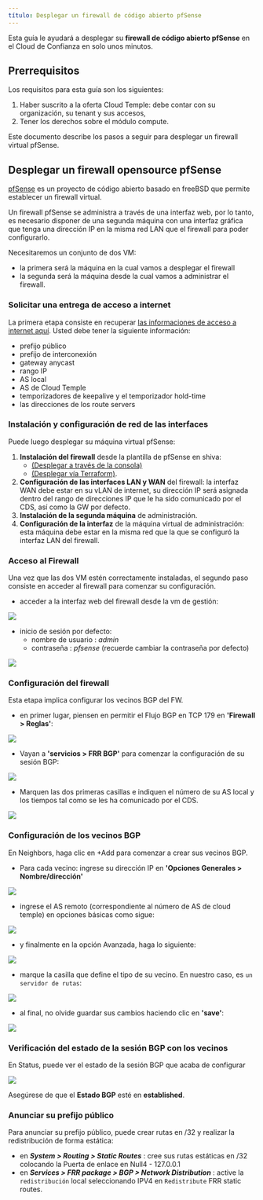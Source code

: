 ```yaml
---
título: Desplegar un firewall de código abierto pfSense
---
```

Esta guía le ayudará a desplegar su __firewall de código abierto pfSense__ en el Cloud de Confianza en solo unos minutos.

## Prerrequisitos
Los requisitos para esta guía son los siguientes:

1. Haber suscrito a la oferta Cloud Temple: debe contar con su organización, su tenant y sus accesos,
2. Tener los derechos sobre el módulo compute.

Este documento describe los pasos a seguir para desplegar un firewall virtual pfSense.

## Desplegar un firewall opensource pfSense
[pfSense](https://www.pfsense.org) es un proyecto de código abierto basado en freeBSD que permite establecer un firewall virtual.

Un firewall pfSense se administra a través de una interfaz web, por lo tanto, es necesario disponer de una segunda máquina con una interfaz gráfica que tenga una dirección IP en la misma red LAN que el firewall para poder configurarlo.

Necesitaremos un conjunto de dos VM:

- la primera será la máquina en la cual vamos a desplegar el firewall
- la segunda será la máquina desde la cual vamos a administrar el firewall.

### Solicitar una entrega de acceso a internet
La primera etapa consiste en recuperar [las informaciones de acceso a internet aquí](https://docs.cloud-temple.com/network/internet/#gestion-de-vos-connectivites-internet). Usted debe tener la siguiente información:

- prefijo público
- prefijo de interconexión
- gateway anycast
- rango IP
- AS local
- AS de Cloud Temple
- temporizadores de keepalive y el temporizador hold-time
- las direcciones de los route servers

### Instalación y configuración de red de las interfaces
Puede luego desplegar su máquina virtual pfSense:

1. __Instalación del firewall__ desde la plantilla de pfSense en shiva:
    - [(Desplegar a través de la consola)](../iaas/quickstart_iaas_template.md#déployer-une-machine-virtuelle-depuis-un-template)
    - [(Desplegar vía Terraform)](../iaas/quickstart_iaas.md#déployer-une-machine-virtuelle-via-terraform).
2. __Configuración de las interfaces LAN y WAN__ del firewall: la interfaz WAN debe estar en su vLAN de internet, su dirección IP será asignada dentro del rango de direcciones IP que le ha sido comunicado por el CDS, así como la GW por defecto.
3. __Instalación de la segunda máquina__ de administración.
4. __Configuración de la interfaz__ de la máquina virtual de administración: esta máquina debe estar en la misma red que la que se configuró la interfaz LAN del firewall.

### Acceso al Firewall
Una vez que las dos VM estén correctamente instaladas, el segundo paso consiste en acceder al firewall para comenzar su configuración.

- acceder a la interfaz web del firewall desde la vm de gestión:

![](images/pfsense/pfsense_webui.png)
- inicio de sesión por defecto:
    - nombre de usuario : *admin*
    - contraseña : *pfsense* (recuerde cambiar la contraseña por defecto)
  
![](images/pfsense/pfsense_home_page.png)
### Configuración del firewall
Esta etapa implica configurar los vecinos BGP del FW.

- en primer lugar, piensen en permitir el Flujo BGP en TCP 179 en __'Firewall > Reglas'__:

![](images/pfsense/pfsense_bgp_rule.png)

- Vayan a __'servicios > FRR BGP'__ para comenzar la configuración de su sesión BGP:

![](images/pfsense/pfsense_frr_package.png)

- Marquen las dos primeras casillas e indiquen el número de su AS local y los tiempos tal como se les ha comunicado por el CDS.

![](images/pfsense/pfsense_general_conf.png)

### Configuración de los vecinos BGP

En Neighbors, haga clic en +Add para comenzar a crear sus vecinos BGP.

- Para cada vecino: ingrese su dirección IP en __'Opciones Generales > Nombre/dirección'__

![](images/pfsense/pfsense_neighbor_conf.png)

  - ingrese el AS remoto (correspondiente al número de AS de cloud temple) en opciones básicas como sigue:

![](images/pfsense/bgp_basic_options.png)

  - y finalmente en la opción Avanzada, haga lo siguiente:

![](images/pfsense/ebgp_conf.png)

  - marque la casilla que define el tipo de su vecino. En nuestro caso, es ``un servidor de rutas``:

![](images/pfsense/route_server_neighbor.png)

  - al final, no olvide guardar sus cambios haciendo clic en __'save'__:
  
![](images/pfsense/neighbors_overview.png)

### Verificación del estado de la sesión BGP con los vecinos
En Status, puede ver el estado de la sesión BGP que acaba de configurar

![](images/pfsense/pfsense_bgp_status.png)

Asegúrese de que el __Estado BGP__ esté en __established__.

### Anunciar su prefijo público
Para anunciar su prefijo público, puede crear rutas en /32 y realizar la redistribución de forma estática:

- en __*System > Routing > Static Routes*__ : cree sus rutas estáticas en /32 colocando la Puerta de enlace en Null4 - 127.0.0.1
- en __*Services > FRR package > BGP > Network Distribution*__ : active la ``redistribución`` local seleccionando IPV4 en ``Redistribute`` FRR static routes.